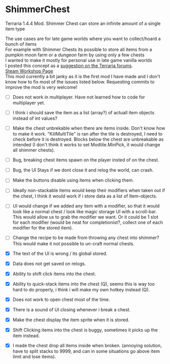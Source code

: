 # ShimmerChest
 Terraria 1.4.4 Mod. Shimmer Chest can store an infinite amount of a single item type


The use cases are for late game worlds where you want to collect/hoard a bunch of items  
For example with Shimmer Chests its possible to store all items from a pumpkin moon farm or a dungeon farm by using only a few chests  
I wanted to make it mostly for personal use in late game vanilla worlds  
I posted this concept as a [suggestion on the Terraria forums](https://forums.terraria.org/index.php?threads/infinite-chests-for-single-items.115468/).  
[Steam Workshop Page](https://steamcommunity.com/sharedfiles/filedetails/?id=3023014857)   
This mod currently a bit janky as it is the first mod I have made and I don't know how to fix most of the issues listed below.
Requesting commits to improve the mod is very welcome!  



- [ ] Does not work in multiplayer. Have not learned how to code for multiplayer yet.
- [ ] I think i should save the item as a list (array?) of actuall item objects instead of int values?
- [ ] Make the chest unbrekable when there are items inside. Don't know how to make it work. "KillMultiTile" is ran after the tile is destroyed, I need to check before it is destroyed. Blocks below the chest are unbreakable as intended (I don't think it works to set Modtile.MinPick, it would change all shimmer chests).
- [ ] Bug, breaking chest items spawn on the player insted of on the chest.
- [ ] Bug, the UI Stays if we dont close it and relog the world, can crash.
- [ ] Make the buttons disable using items when clicking them. 
- [ ] Ideally non-stackable items would keep their modifiers when taken out if the chest, I think it would work if i store data as a list of Item-objects.
- [ ] UI would change if we added any item with a modifier, so that it would look like a normal chest / look like magic storage UI with a scroll-bar. This would allow us to grab the modifier we want. Or it could be 1 slot for each modifier (would be neat for completionist?, collect one of each modifier for the stored item).
- [ ] Change the recipe to be made from throwing any chest into shimmer? This would make it not possible to un-craft normal chests.
  
  

- [X] The text of the UI is wrong / its global stored.
- [X] Data does not get saved on relogs.
- [X] Ability to shift click items into the chest.
- [X] Ability to quick-stack items into the chest (Q), seems this is way too hard to do properly, i think i will make my own hotkey instead (Q).
- [X] Does not work to open chest most of the time.
- [X] There is a sound of UI closing whenever i break a chest.
- [X] Make the chest display the item sprite when it is stored.
- [X] Shift Clicking items into the chest is buggy, sometimes it picks up the item instead.
- [X] I made the chest drop all items inside when broken. (annoying solution, have to split stacks to 9999, and can in some situations go above item limit and lose items).
